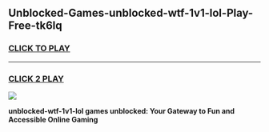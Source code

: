 
## Unblocked-Games-unblocked-wtf-1v1-lol-Play-Free-tk6lq
<h3>
<a href="https://premium76.site?title=unblocked-wtf-1v1-lol&ref=23A">CLICK TO PLAY</a></h3>
<hr>

<h3>
<a href="https://premium76.site?title=unblocked-wtf-1v1-lol&ref=23A">CLICK 2 PLAY</a>
  
</h3>

<a href="https://premium76.site?title=unblocked-wtf-1v1-lol&ref=23A"><img src="https://clearcache.store/games.png"></a>


**unblocked-wtf-1v1-lol games unblocked: Your Gateway to Fun and Accessible Online Gaming**

